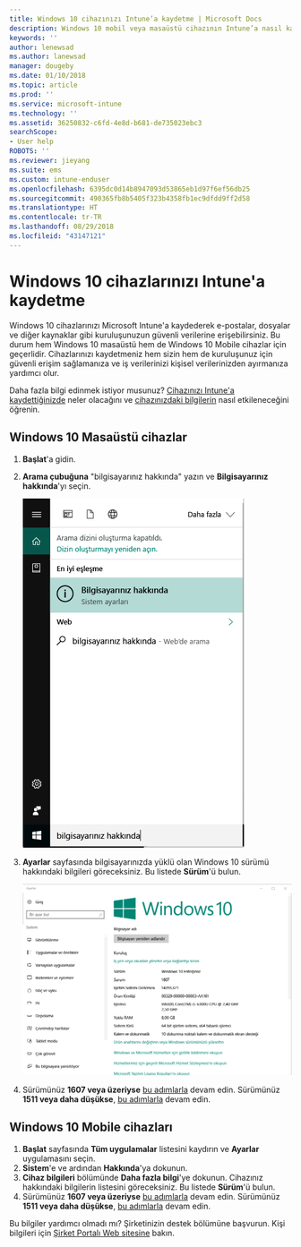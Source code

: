 ```yaml
---
title: Windows 10 cihazınızı Intune’a kaydetme | Microsoft Docs
description: Windows 10 mobil veya masaüstü cihazının Intune’a nasıl kaydedildiği açıklanır.
keywords: ''
author: lenewsad
ms.author: lanewsad
manager: dougeby
ms.date: 01/10/2018
ms.topic: article
ms.prod: ''
ms.service: microsoft-intune
ms.technology: ''
ms.assetid: 36250832-c6fd-4e8d-b681-de735023ebc3
searchScope:
- User help
ROBOTS: ''
ms.reviewer: jieyang
ms.suite: ems
ms.custom: intune-enduser
ms.openlocfilehash: 6395dc0d14b8947093d53865eb1d97f6ef56db25
ms.sourcegitcommit: 490365fb8b5405f323b4358fb1ec9dfdd9ff2d58
ms.translationtype: HT
ms.contentlocale: tr-TR
ms.lasthandoff: 08/29/2018
ms.locfileid: "43147121"
---
```

# <a name="enroll-your-windows-10-devices-in-intune"></a>Windows 10 cihazlarınızı Intune'a kaydetme

Windows 10 cihazlarınızı Microsoft Intune'a kaydederek e-postalar, dosyalar ve diğer kaynaklar gibi kuruluşunuzun güvenli verilerine erişebilirsiniz. Bu durum hem Windows 10 masaüstü hem de Windows 10 Mobile cihazlar için geçerlidir. Cihazlarınızı kaydetmeniz hem sizin hem de kuruluşunuz için güvenli erişim sağlamanıza ve iş verilerinizi kişisel verilerinizden ayırmanıza yardımcı olur.

Daha fazla bilgi edinmek istiyor musunuz? [Cihazınızı Intune'a kaydettiğinizde](what-happens-if-you-install-the-company-portal-app-and-enroll-your-device-in-intune-windows.md) neler olacağını ve [cihazınızdaki bilgilerin](what-info-can-your-company-see-when-you-enroll-your-device-in-intune.md) nasıl etkileneceğini öğrenin.

## <a name="windows-10-desktop-devices"></a>Windows 10 Masaüstü cihazlar

1. **Başlat**'a gidin.

2. __Arama çubuğuna__ "bilgisayarınız hakkında" yazın ve __Bilgisayarınız hakkında__'yı seçin.

   ![bilgisayarınız hakkında araması için arama ayarları](media/searching_for_about_your_pc.png)

3. __Ayarlar__ sayfasında bilgisayarınızda yüklü olan Windows 10 sürümü hakkındaki bilgileri göreceksiniz. Bu listede __Sürüm__'ü bulun.

   ![Windows 10 Masaüstü Bilgisayarınız Hakkında](media/settings_about_pc.png)

4. Sürümünüz __1607 veya üzeriyse__ [bu adımlarla](enroll-your-w10-device-access-work-or-school.md) devam edin. Sürümünüz __1511 veya daha düşükse__, [bu adımlarla](enroll-your-w10-device-your-account.md) devam edin.

## <a name="windows-10-mobile-devices"></a>Windows 10 Mobile cihazları        

1.  __Başlat__ sayfasında __Tüm uygulamalar__ listesini kaydırın ve __Ayarlar__ uygulamasını seçin.        
2.  __Sistem__'e ve ardından __Hakkında__'ya dokunun.       
3.  __Cihaz bilgileri__ bölümünde __Daha fazla bilgi__'ye dokunun. Cihazınız hakkındaki bilgilerin listesini göreceksiniz. Bu listede __Sürüm__'ü bulun.        
4.  Sürümünüz __1607 veya üzeriyse__ [bu adımlarla](enroll-your-w10-device-access-work-or-school.md) devam edin. Sürümünüz __1511 veya daha düşükse__, [bu adımlarla](enroll-your-w10-device-your-account.md) devam edin.

Bu bilgiler yardımcı olmadı mı? Şirketinizin destek bölümüne başvurun. Kişi bilgileri için [Şirket Portalı Web sitesine](https://go.microsoft.com/fwlink/?linkid=2010980) bakın.
